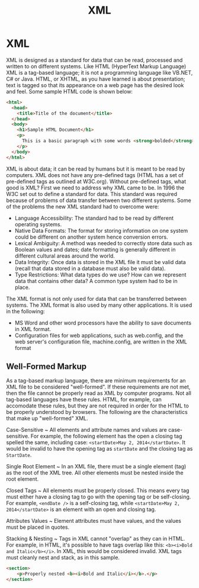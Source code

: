 ﻿---
title: XML
---
# XML

XML is designed as a standard for data that can be read, processed and written to on different systems. Like HTML (HyperText Markup Language) XML is a tag-based language; it is not a programming language like VB.NET, C# or Java. HTML, or XHTML, as you have learned is about presentation; text is tagged so that its appearance on a web page has the desired look and feel. Some sample HTML code is shown below:

```html
<html>
  <head>
    <title>Title of the document</title>
  </head>
  <body>
    <h1>Sample HTML Document</h1>
    <p>
      This is a basic paragraph with some words <strong>bolded</strong> or <u>underlined</u>.
    </p>
  </body>
</html>
```

XML is about data; it can be read by humans but it is meant to be read by computers. XML does not have any pre-defined tags (HTML has a set of pre-defined tags as outlined at W3C.org). Without pre-defined tags, what good is XML? First we need to address why XML came to be. In 1996 the W3C set out to define a standard for data. This standard was required because of problems of data transfer between two different systems. Some of the problems the new XML standard had to overcome were:

- Language Accessibility: The standard had to be read by different operating systems.
- Native Data Formats: The format for storing information on one system could be different on another system hence conversion errors.
- Lexical Ambiguity: A method was needed to correctly store data such as Boolean values and dates; date formatting is generally different in different cultural areas around the world.
- Data Integrity: Once data is stored in the XML file it must be valid data (recall that data stored in a database must also be valid data).
- Type Restrictions: What data types do we use? How can we represent data that contains other data? A common type system had to be in place.

The XML format is not only used for data that can be transferred between systems. The XML format is also used by many other applications. It is used in the following:

- MS Word and other word processors have the ability to save documents in XML format.
- Configuration files for web applications, such as web.config, and the web server's configuration file, machine.config, are written in the XML format

## Well-Formed Markup

As a tag-based markup language, there are minimum requirements for an XML file to be considered "well-formed". If these requirements are not met, then the file cannot be properly read as XML by computer programs. Not all tag-based languages have these rules. HTML, for example, can accomodate these rules, but they are not required in order for the HTML to be properly understood by browsers. The following are the characteristics that make up "well-formed" XML.

Case-Sensitive
  ~ All elements and attribute names and values are case-sensitive. For example, the following element has the open a closing tag spelled the same, including case: `<startDate>May 2, 2014</startDate>`. It would be invalid to have the opening tag as `startDate` and the closing tag as `StartDate`.

Single Root Element
  ~ In an XML file, there must be a single element (tag) as the root of the XML tree. All other elements must be nested inside the root element.

Closed Tags
  ~ All elements must be properly closed. This means every tag must either have a closing tag to go with the opening tag or be self-closing. For example, `<endDate />` is a self-closing tag, while `<startDate>May 2, 2014</startDate>` is an element with an open and closing tag.

Attributes Values
  ~ Element attributes must have values, and the values must be placed in quotes.

Stacking & Nesting
  ~ Tags in XML cannot "overlap" as they can in HTML. For example, in HTML, it's possible to have tags overlap like this: `<b><i>Bold and Italic</b></i>`. In XML, this would be considered invalid. XML tags must cleanly nest and stack, as in this sample.

```html
<section>
    <p>Properly nested <b><i>Bold and Italic</i></b>.</p>
</section>
```
